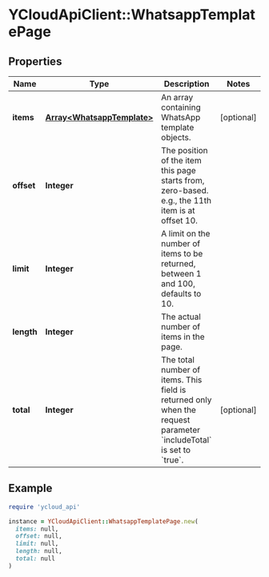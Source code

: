# YCloudApiClient::WhatsappTemplatePage

## Properties

| Name | Type | Description | Notes |
| ---- | ---- | ----------- | ----- |
| **items** | [**Array&lt;WhatsappTemplate&gt;**](WhatsappTemplate.md) | An array containing WhatsApp template objects. | [optional] |
| **offset** | **Integer** | The position of the item this page starts from, zero-based. e.g., the 11th item is at offset 10. |  |
| **limit** | **Integer** | A limit on the number of items to be returned, between 1 and 100, defaults to 10. |  |
| **length** | **Integer** | The actual number of items in the page. |  |
| **total** | **Integer** | The total number of items. This field is returned only when the request parameter &#x60;includeTotal&#x60; is set to &#x60;true&#x60;. | [optional] |

## Example

```ruby
require 'ycloud_api'

instance = YCloudApiClient::WhatsappTemplatePage.new(
  items: null,
  offset: null,
  limit: null,
  length: null,
  total: null
)
```

